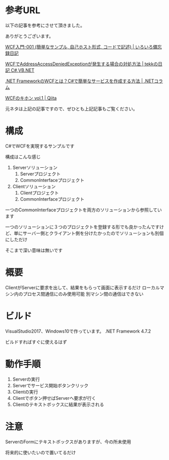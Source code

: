 # 参考URL

以下の記事を参考にさせて頂きました。

ありがとうございます。

[WCF入門-001 (簡単なサンプル, 自己ホスト形式, コードで記述) | いろいろ備忘録日記](https://devlights.hatenablog.com/entry/20111020/p1)

[WCFでAddressAccessDeniedExceptionが発生する場合の対処方法 | tekkの日記 C#,VB.NET](https://tekk.hatenadiary.org/entry/20150102/1420205325)

[.NET FrameworkのWCFとは？C#で簡単なサービスを作成する方法 | .NETコラム](https://www.fenet.jp/dotnet/column/tool/4389/)

[WCFのキホン vol.1 | Qiita](https://qiita.com/kenji-yokoi/items/7cbe870ec66b48fcf8b8)


元ネタは上記の記事ですので、ぜひとも上記記事もご覧ください。


# 構成
C#でWCFを実現するサンプルです

構成はこんな感じ

1. Serverソリューション
   1. Serverプロジェクト
   2. CommonInterfaceプロジェクト
2. Clientソリューション
   1. Clientプロジェクト
   2. CommonInterfaceプロジェクト

一つのCommonInterfaceプロジェクトを両方のソリューションから参照しています

一つのソリューションに３つのプロジェクトを登録する形でも良かったんですけど、単にサーバー側とクライアント側を分けたかったのでソリューションも別個にしただけ

そこまで深い意味は無いです


# 概要
ClientがServerに要求を出して、結果をもらって画面に表示するだけ
ローカルマシン内のプロセス間通信にのみ使用可能
別マシン間の通信はできない

# ビルド
VisualStudio2017、Windows10で作っています。
.NET Framework 4.7.2

ビルドすればすぐに使えるはず


# 動作手順
1. Serverの実行
2. Serverでサービス開始ボタンクリック
3. Clientの実行
4. Clientでボタン押せばServerへ要求が行く
5. Clientのテキストボックスに結果が表示される

# 注意
ServerのFormにテキストボックスがありますが、今の所未使用

将来的に使いたいので置いてるだけ
